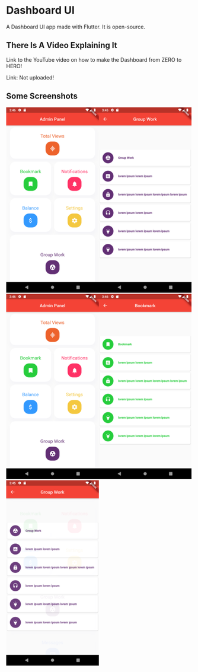 # Dashboard UI

A Dashboard UI app made with Flutter. It is open-source.

## There Is A Video Explaining It

Link to the YouTube video on how to make the Dashboard from ZERO to HERO!

Link: Not uploaded!


## Some Screenshots

<img src="./screenshots/1.png" height="500em" /><img src="./screenshots/2.png" height="500em" /><img src="./screenshots/3.png" height="500em" /><img src="./screenshots/4.png" height="500em" /><img src="./screenshots/5.png" height="500em" />
